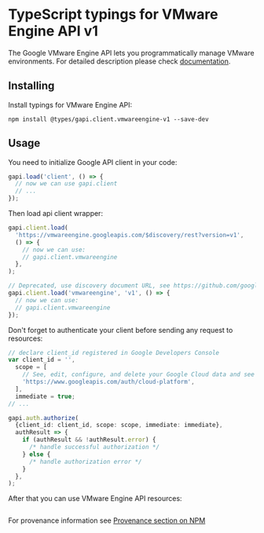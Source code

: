 # TypeScript typings for VMware Engine API v1

The Google VMware Engine API lets you programmatically manage VMware environments.
For detailed description please check [documentation](https://cloud.google.com/solutions/vmware-as-a-service).

## Installing

Install typings for VMware Engine API:

```
npm install @types/gapi.client.vmwareengine-v1 --save-dev
```

## Usage

You need to initialize Google API client in your code:

```typescript
gapi.load('client', () => {
  // now we can use gapi.client
  // ...
});
```

Then load api client wrapper:

```typescript
gapi.client.load(
  'https://vmwareengine.googleapis.com/$discovery/rest?version=v1',
  () => {
    // now we can use:
    // gapi.client.vmwareengine
  },
);
```

```typescript
// Deprecated, use discovery document URL, see https://github.com/google/google-api-javascript-client/blob/master/docs/reference.md#----gapiclientloadname----version----callback--
gapi.client.load('vmwareengine', 'v1', () => {
  // now we can use:
  // gapi.client.vmwareengine
});
```

Don't forget to authenticate your client before sending any request to resources:

```typescript
// declare client_id registered in Google Developers Console
var client_id = '',
  scope = [
    // See, edit, configure, and delete your Google Cloud data and see the email address for your Google Account.
    'https://www.googleapis.com/auth/cloud-platform',
  ],
  immediate = true;
// ...

gapi.auth.authorize(
  {client_id: client_id, scope: scope, immediate: immediate},
  authResult => {
    if (authResult && !authResult.error) {
      /* handle successful authorization */
    } else {
      /* handle authorization error */
    }
  },
);
```

After that you can use VMware Engine API resources: <!-- TODO: make this work for multiple namespaces -->

```typescript

```

For provenance information see [Provenance section on NPM](https://www.npmjs.com/package/@maxim_mazurok/gapi.client.vmwareengine-v1#Provenance:~:text=none-,Provenance,-Built%20and%20signed)
